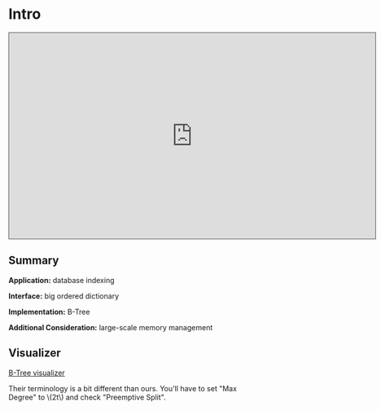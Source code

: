 # Intro

<iframe src="https://adaacademy.hosted.panopto.com/Panopto/Pages/Embed.aspx?id=fde1d7a8-503b-4673-8577-abdc01383e9e&autoplay=false&offerviewer=true&showtitle=true&showbrand=false&start=0&interactivity=all" width=720 height=405 style="border: 1px solid #464646;" allowfullscreen allow="autoplay"></iframe>

## Summary

**Application:** database indexing

**Interface:** big ordered dictionary

**Implementation:** B-Tree

**Additional Consideration:** large-scale memory management

## Visualizer


[B-Tree visualizer](https://www.cs.usfca.edu/~galles/visualization/BTree.html)

Their terminology is a bit different than ours. You'll have to set "Max Degree" to \\(2t\\) and check "Preemptive Split".